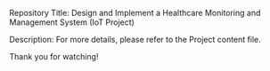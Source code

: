 Repository Title:
Design and Implement a Healthcare Monitoring and Management System (IoT Project)

Description:
For more details, please refer to the Project content file.

Thank you for watching!
